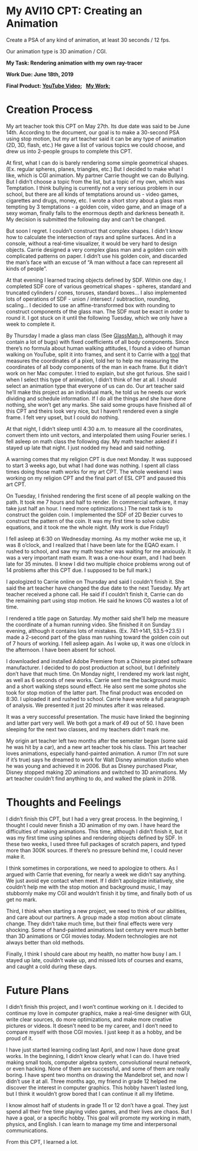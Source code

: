 # My AVI1O CPT: Creating an Animation

Create a PSA of any kind of animation, at least 30 seconds / 12 fps.

Our animation type is 3D animation / CGI.

**My Task: Rendering animation with my own ray-tracer**

**Work Due: June 18th, 2019**

**Final Product: [YouTube Video](https://www.youtube.com/watch?v=ZQ4x4_ZViqo&feature=youtu.be); &ensp;[My Work](https://github.com/Harry7557558/Ray-Tracing/blob/CPT/Final%20Product/CGI.mp4);**


# Creation Process

My art teacher took this CPT on May 27th. Its due date was said to be June 14th. According to the document, our goal is to make a 30-second PSA using stop motion, but my art teacher said it can be any type of animation (2D, 3D, flash, etc.) He gave a list of various topics we could choose, and drew us into 2-people groups to complete this CPT. 

At first, what I can do is barely rendering some simple geometrical shapes. (Ex. regular spheres, planes, triangles, etc.) But I decided to make what I like, which is CGI animation. My partner Carrie thought we can do Bullying. But I didn’t choose a topic from the list, but a topic of my own, which was Temptation. I think bullying is currently not a very serious problem in our school, but there are all kinds of temptations around us - video games, cigarettes and drugs, money, etc. I wrote a short story about a glass man tempting by 3 temptations - a golden coin, video game, and an image of a sexy woman, finally falls to the enormous depth and darkness beneath it. My decision is submitted the following day and can’t be changed. 

But soon I regret. I couldn’t construct that complex shapes. I didn’t know how to calculate the intersection of rays and spline surfaces. And in a console, without a real-time visualizer, it would be very hard to design objects. Carrie designed a very complex glass man and a golden coin with complicated patterns on paper. I didn’t use his golden coin, and discarded the man’s face with an excuse of “A man without a face can represent all kinds of people”. 

At that evening I learned tracing objects defined by SDF. Within one day, I completed SDF core of various geometrical shapes - spheres, standard and truncated cylinders / cones, toruses, standard boxes… I also implemented lots of operations of SDF - union / intersect / subtraction, rounding, scaling… I decided to use an affine-transformed box with rounding to construct components of the glass man. The SDF must be exact in order to round it. I got stuck on it until the following Tuesday, which we only have a week to complete it. 

By Thursday I made a glass man class (See [GlassMan.h](GlassMan.h), although it may contain a lot of bugs) with fixed coefficients of all body components. Since there’s no formula about human walking attitudes, I found a video of human walking on YouTube, split it into frames, and sent it to Carrie with a [tool](GetCoordinate.html) that measures the coordinates of a pixel, told her to help me measuring the coordinates of all body components of the man in each frame. But it didn’t work on her Mac computer. I tried to explain, but she got furious. She said I when I select this type of animation, I didn’t think of her at all. I should select an animation type that everyone of us can do. Our art teacher said he’ll make this project as an individual mark, he told us he needs our work dividing and schedule information. If I do all the things and she have done nothing, she won’t get any marks. She said some groups have finished all of this CPT and theirs look very nice, but I haven’t rendered even a single frame. I felt very upset, but I could do nothing. 

At that night, I didn’t sleep until 4:30 a.m. to measure all the coordinates, convert them into unit vectors, and interpolated them using Fourier series. I fell asleep on math class the following day. My math teacher asked if I stayed up late that night. I just nodded my head and said nothing. 

A warning comes that my religion CPT is due next Monday. It was supposed to start 3 weeks ago, but what I had done was nothing. I spent all class times doing those math works for my art CPT. The whole weekend I was working on my religion CPT and the final part of ESL CPT and paused this art CPT. 

On Tuesday, I finished rendering the first scene of all people walking on the path. It took me 7 hours and half to render. (In commercial software, it may take just half an hour. I need more optimizations.) The next task is to construct the golden coin. I implemented the SDF of 2D Bezier curves to construct the pattern of the coin. It was my first time to solve cubic equations, and it took me the whole night. (My work is due Friday!)

I fell asleep at 6:30 on Wednesday morning. As my mother woke me up, it was 8 o’clock, and I realized that I have been late for the EQAO exam. I rushed to school, and saw my math teacher was waiting for me anxiously. It was a very important math exam. It was a one-hour exam, and I had been late for 35 minutes. (I knew I did two multiple choice problems wrong out of 14 problems after this CPT due. I supposed to be full mark.) 

I apologized to Carrie online on Thursday and said I couldn’t finish it. She said the art teacher have changed the due date to the next Tuesday. My art teacher received a phone call. He said if I couldn’t finish it, Carrie can do the remaining part using stop motion. He said he knows CG wastes a lot of time. 

I rendered a title page on Saturday. My mother said she’ll help me measure the coordinate of a human running video. She finished it on Sunday evening, although it contains lots of mistakes. (Ex. 741→141, 53.5→23.5) I made a 2-second part of the glass man rushing toward the golden coin out of 7 hours of working. I fell asleep again. As I woke up, it was one o’clock in the afternoon. I have been absent for school. 

I downloaded and installed Adobe Premiere from a Chinese pirated software manufacturer. I decided to do post production at school, but I definitely don’t have that much time. On Monday night, I rendered my work last night, as well as 6 seconds of new works. Carrie sent me the background music and a short walking steps sound effect. He also sent me some photos she took for stop motion of the latter part. The final product was encoded on 8:30. I uploaded it and rushed to school. Carrie have wrote a full paragraph of analysis. We presented it just 20 minutes after it was released. 

It was a very successful presentation. The music have linked the beginning and latter part very well. We both got a mark of 49 out of 50. I have been sleeping for the next two classes, and my teachers didn’t mark me. 

My origin art teacher left two months after the semester began (some said he was hit by a car), and a new art teacher took his class. This art teacher loves animations, especially hand-painted animation. A rumor (I’m not sure if it’s true) says he dreamed to work for Walt Disney animation studio when he was young and achieved it in 2006. But as Disney purchased Pixar, Disney stopped making 2D animations and switched to 3D animations. My art teacher couldn’t find anything to do, and walked the plank in 2018. 


# Thoughts and Feelings

I didn’t finish this CPT, but I had a very great process. In the beginning, I thought I could never finish a 3D animation of my own. I have heard the difficulties of making animations. This time, although I didn’t finish it, but it was my first time using splines and rendering objects defined by SDF. In these two weeks, I used three full packages of scratch papers, and typed more than 300K sources. If there’s no pressure behind me, I could never make it. 

I think sometimes in corporations, we need to apologize to others. As I argued with Carrie that evening, for nearly a week we didn’t say anything. We just avoid eye contact when meet. If I didn’t apologize initiatively, she couldn’t help me with the stop motion and background music, I may stubbornly make my CGI and wouldn’t finish it by time, and finally both of us get no mark. 

Third, I think when starting a new project, we need to think of our abilities, and care about our partners. A group made a stop motion about climate change. They didn’t take much time, but their final effects were very shocking. Some of hand-painted animations last century were much better than 3D animations or CGI movies today. Modern technologies are not always better than old methods. 

Finally, I think I should care about my health, no matter how busy I am. I stayed up late, couldn’t wake up, and missed lots of courses and exams, and caught a cold during these days. 


# Future Plans

I didn’t finish this project, and I won’t continue working on it. I decided to continue my love in computer graphics, make a real-time designer with GUI, write clear sources, do more optimizations, and make more creative pictures or videos. It doesn't need to be my career, and I don’t need to compare myself with those CGI movies. I just keep it as a hobby, and be proud of it. 

I have just started learning coding last April, and now I have done great works. In the beginning, I didn’t know clearly what I can do. I have tried making small tools, computer algebra system, convolutional neural network, or even hacking. None of them are successful, and some of them are really boring. I have spent two months on drawing the Mandelbrot set, and now I didn’t use it at all. Three months ago, my friend in grade 12 helped me discover the interest in computer graphics. This hobby haven’t lasted long, but I think it wouldn’t grow bored that I can continue it all my lifetime. 

I know almost half of students in grade 11 or 12 don’t have a goal. They just spend all their free time playing video games, and their lives are chaos. But I have a goal, or a specific hobby. This goal will promote my working in math, physics, and English. I can learn to manage my time and interpersonal communications. 

From this CPT, I learned a lot. 

